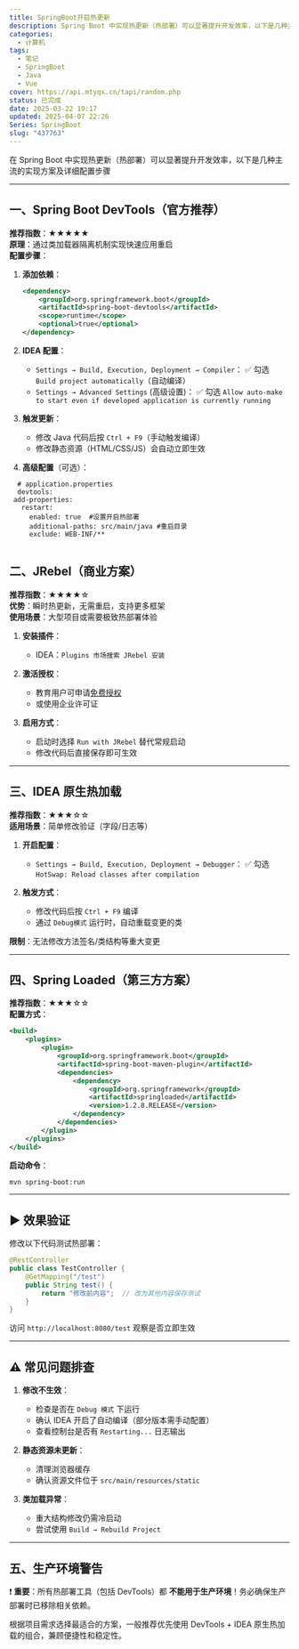 ```yaml
---
title: SpringBoot开启热更新
description: Spring Boot 中实现热更新（热部署）可以显著提升开发效率，以下是几种主流的实现方案及详细配置步骤
categories:
  - 计算机
tags:
  - 笔记
  - SpringBoot
  - Java
  - Vue
cover: https://api.mtyqx.cn/tapi/random.php
status: 已完成
date: 2025-03-22 19:17
updated: 2025-04-07 22:26
Series: SpringBoot
slug: "437763"
---
```


在 Spring Boot 中实现热更新（热部署）可以显著提升开发效率，以下是几种主流的实现方案及详细配置步骤

---

## 一、Spring Boot DevTools（官方推荐）
**推荐指数**：★★★★★  
**原理**：通过类加载器隔离机制实现快速应用重启  
**配置步骤**：

1. **添加依赖**：
   ```xml
   <dependency>
       <groupId>org.springframework.boot</groupId>
       <artifactId>spring-boot-devtools</artifactId>
       <scope>runtime</scope>
       <optional>true</optional>
   </dependency>
   ```

2. **IDEA 配置**：
   - `Settings → Build, Execution, Deployment → Compiler`：
	 ✅ 勾选 `Build project automatically`（自动编译）
   - `Settings → Advanced Settings` (高级设置)：
	 ✅ 勾选 `Allow auto-make to start even if developed application is currently running`

3. **触发更新**：
   - 修改 Java 代码后按 `Ctrl + F9`（手动触发编译）
   - 修改静态资源（HTML/CSS/JS）会自动立即生效

4. **高级配置**（可选）：
 ```properties
   # application.properties
   devtools:  
  add-properties:  
    restart:  
      enabled: true  #设置开启热部署  
      additional-paths: src/main/java #重启目录  
      exclude: WEB-INF/**
   
```

## 二、JRebel（商业方案）
**推荐指数**：★★★★☆  
**优势**：瞬时热更新，无需重启，支持更多框架  
**使用场景**：大型项目或需要极致热部署体验

1. **安装插件**：
   - IDEA：`Plugins 市场搜索 JRebel 安装`

2. **激活授权**：
   - 教育用户可申请[免费授权](https://www.jrebel.com/products/jrebel)
   - 或使用企业许可证

3. **启用方式**：
   - 启动时选择 `Run with JRebel` 替代常规启动
   - 修改代码后直接保存即可生效

---

## 三、IDEA 原生热加载
**推荐指数**：★★★☆☆  
**适用场景**：简单修改验证（字段/日志等）

1. **开启配置**：
   - `Settings → Build, Execution, Deployment → Debugger`：
	 ✅ 勾选 `HotSwap: Reload classes after compilation`

2. **触发方式**：
   - 修改代码后按 `Ctrl + F9` 编译
   - 通过 `Debug模式` 运行时，自动重载变更的类

**限制**：无法修改方法签名/类结构等重大变更

---

## 四、Spring Loaded（第三方方案）
**推荐指数**：★★★☆☆  
**配置方式**：
```xml
<build>
    <plugins>
        <plugin>
            <groupId>org.springframework.boot</groupId>
            <artifactId>spring-boot-maven-plugin</artifactId>
            <dependencies>
                <dependency>
                    <groupId>org.springframework</groupId>
                    <artifactId>springloaded</artifactId>
                    <version>1.2.8.RELEASE</version>
                </dependency>
            </dependencies>
        </plugin>
    </plugins>
</build>
```
**启动命令**：
```bash
mvn spring-boot:run
```

---

## ▶️ 效果验证
修改以下代码测试热部署：
```java
@RestController
public class TestController {
    @GetMapping("/test")
    public String test() {
        return "修改前内容";  // 改为其他内容保存测试
    }
}
```
访问 `http://localhost:8080/test` 观察是否立即生效

---

## ⚠️ 常见问题排查
1. **修改不生效**：
   - 检查是否在 `Debug 模式` 下运行
   - 确认 IDEA 开启了自动编译（部分版本需手动配置）
   - 查看控制台是否有 `Restarting...` 日志输出

2. **静态资源未更新**：
   - 清理浏览器缓存
   - 确认资源文件位于 `src/main/resources/static`

3. **类加载异常**：
   - 重大结构修改仍需冷启动
   - 尝试使用 `Build → Rebuild Project`

---

## 五、生产环境警告
❗ **重要**：所有热部署工具（包括 DevTools）都 **不能用于生产环境**！务必确保生产部署时已移除相关依赖。

根据项目需求选择最适合的方案，一般推荐优先使用 DevTools + IDEA 原生热加载的组合，兼顾便捷性和稳定性。
